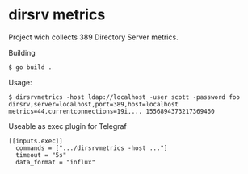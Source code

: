 # dirsrv metrics

Project wich collects 389 Directory Server metrics.

Building

    $ go build .

Usage:

    $ dirsrvmetrics -host ldap://localhost -user scott -password foo
    dirsrv,server=localhost,port=389,host=localhost metrics=44,currentconnections=19i,... 1556894373217369460

Useable as exec plugin for Telegraf

    [[inputs.exec]]
      commands = [".../dirsrvmetrics -host ..."]
      timeout = "5s"
      data_format = "influx"
